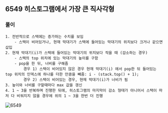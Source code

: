 ## 6549 히스토그램에서 가장 큰 직사각형

### 풀이
```
1. 전반적으로 스택에는 증가하는 수치를 보임  
    - 스택이 비어있거나, 현재 막대기가 스택에 들어있는 막대기의 위치보다 크거나 같으면 삽입  
2. 현재 막대기(i)가 스택에 들어있는 막대기의 위치보다 작을 때 (감소하는 경우)  
    - 스택의 top 위치에 있는 막대기의 높이를 구함  
    - pop을 한 뒤, 너비를 구해줌  
        경우 1) 스택이 비어있지 않은 경우 현재 막대기(i) 에서 pop한 뒤 들어있는 top 위치의 인덱스에 하나를 더한 만큼을 빼줌: i - (stack.top() + 1);  
        경우 2) 스택이 비어있는 경우, 현재 막대기(i)가 너비가 됨  
3. 높이와 너비를 구할때마다 max 값을 갱신
4. 1 ~ 3을 반복하며 진행한 뒤에, 히스토그램의 마지막이 감소 형태가 아니어서 스택이 마저 다 비워지지 않을 경우에 위의 1 ~ 3을 한번 더 진행 
```

![6549](https://user-images.githubusercontent.com/57518908/129543404-9aa555b3-248b-4a9d-97d4-769e2258b76b.jpg)